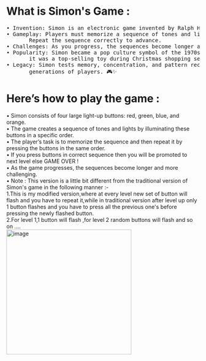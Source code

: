 # What is Simon's Game :
<pre>
&bull; Invention: Simon is an electronic game invented by Ralph H. Baer and Howard J. Morrison in 1978.
&bull; Gameplay: Players must memorize a sequence of tones and lights displayed on four large buttons.
       Repeat the sequence correctly to advance.
&bull; Challenges: As you progress, the sequences become longer and more complex.
&bull; Popularity: Simon became a pop culture symbol of the 1970s and 1980s.Launched at Studio 54,
       it was a top-selling toy during Christmas shopping seasons.
&bull; Legacy: Simon tests memory, concentration, and pattern recognition skills, captivating 
       generations of players. 🎮✨
</pre>
# Here’s how to play the game :
&bull; Simon consists of four large light-up buttons: red, green, blue, and orange.<br>
&bull; The game creates a sequence of tones and lights by illuminating these buttons in a specific order.<br>
&bull; The player’s task is to memorize the sequence and then repeat it by pressing the buttons in the same order.<br>
&bull; If you press buttons in correct sequence then you will be promoted to next level else GAME OVER !<br>
&bull; As the game progresses, the sequences become longer and more challenging.<br>
&bull; Note : This version is a little bit different from the traditional version of Simon's game in the following manner :-<br>
  1.This is my modified version,where at every level new set of button will flash and you have to repeat it,while in traditional version after level up only 1 button flashes
    and you have to press all the previous one's before pressing the newly flashed button.<br>
  2.For level 1,1 button will flash ,for level 2 random buttons will flash and so on ....<br>
<img width="326" style="margin:auto" alt="image" src="https://github.com/SatyamR196/Simons-Game/assets/157214562/4ece69ce-566b-49e3-a1de-4be0047675f7">
